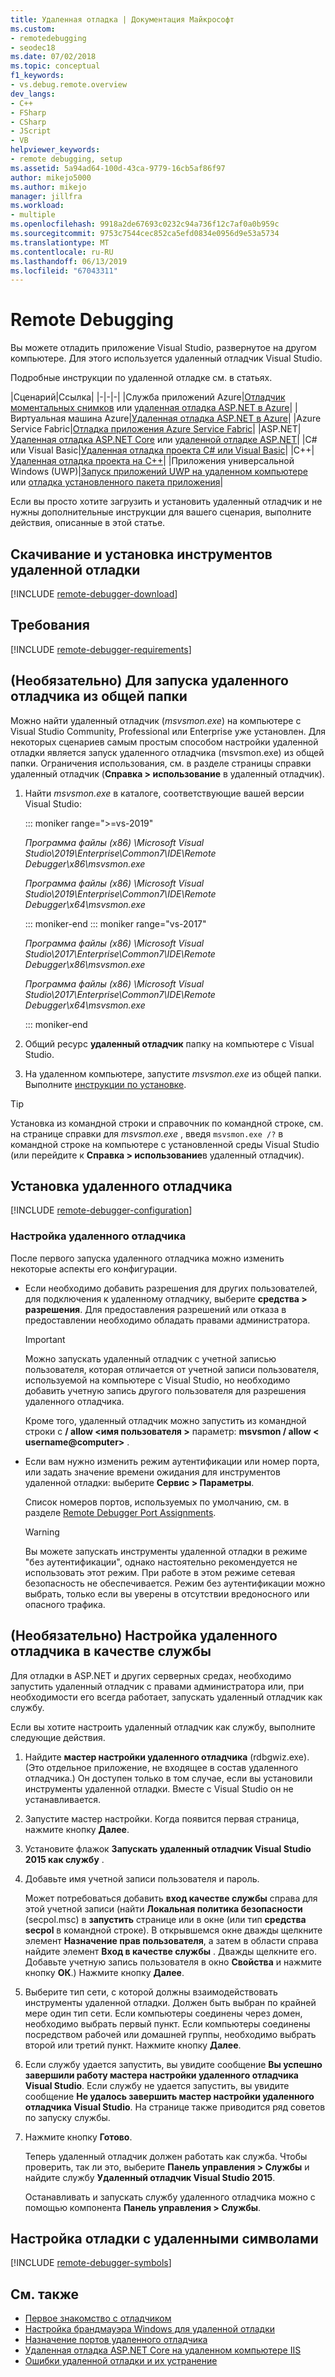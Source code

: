 ```yaml
---
title: Удаленная отладка | Документация Майкрософт
ms.custom:
- remotedebugging
- seodec18
ms.date: 07/02/2018
ms.topic: conceptual
f1_keywords:
- vs.debug.remote.overview
dev_langs:
- C++
- FSharp
- CSharp
- JScript
- VB
helpviewer_keywords:
- remote debugging, setup
ms.assetid: 5a94ad64-100d-43ca-9779-16cb5af86f97
author: mikejo5000
ms.author: mikejo
manager: jillfra
ms.workload:
- multiple
ms.openlocfilehash: 9918a2de67693c0232c94a736f12c7af0a0b959c
ms.sourcegitcommit: 9753c7544cec852ca5efd0834e0956d9e53a5734
ms.translationtype: MT
ms.contentlocale: ru-RU
ms.lasthandoff: 06/13/2019
ms.locfileid: "67043311"
---
```

# <a name="remote-debugging"></a>Remote Debugging
Вы можете отладить приложение Visual Studio, развернутое на другом компьютере. Для этого используется удаленный отладчик Visual Studio.

Подробные инструкции по удаленной отладке см. в статьях.

|Сценарий|Ссылка|
|-|-|-|
|Служба приложений Azure|[Отладчик моментальных снимков](../debugger/debug-live-azure-applications.md) или [удаленная отладка ASP.NET в Azure](../debugger/remote-debugging-azure.md)|
|Виртуальная машина Azure|[Удаленная отладка ASP.NET в Azure](../debugger/remote-debugging-azure.md)|
|Azure Service Fabric|[Отладка приложения Azure Service Fabric](/azure/service-fabric/service-fabric-debugging-your-application#debug-a-remote-service-fabric-application)|
|ASP.NET|[Удаленная отладка ASP.NET Core](../debugger/remote-debugging-aspnet-on-a-remote-iis-computer.md) или [удаленной отладке ASP.NET](../debugger/remote-debugging-aspnet-on-a-remote-iis-7-5-computer.md)|
|C# или Visual Basic|[Удаленная отладка проекта C# или Visual Basic](../debugger/remote-debugging-csharp.md)|
|C++|[Удаленная отладка проекта на C++](../debugger/remote-debugging-cpp.md)|
|Приложения универсальной Windows (UWP)|[Запуск приложений UWP на удаленном компьютере](../debugger/run-windows-store-apps-on-a-remote-machine.md) или [отладка установленного пакета приложения](../debugger/debug-installed-app-package.md)|

Если вы просто хотите загрузить и установить удаленный отладчик и не нужны дополнительные инструкции для вашего сценария, выполните действия, описанные в этой статье.

## <a name="download-and-install-the-remote-tools"></a>Скачивание и установка инструментов удаленной отладки

[!INCLUDE [remote-debugger-download](../debugger/includes/remote-debugger-download.md)]

## <a name="requirements_msvsmon"></a> Требования

[!INCLUDE [remote-debugger-requirements](../debugger/includes/remote-debugger-requirements.md)]

## <a name="fileshare_msvsmon"></a> (Необязательно) Для запуска удаленного отладчика из общей папки

Можно найти удаленный отладчик (*msvsmon.exe*) на компьютере с Visual Studio Community, Professional или Enterprise уже установлен. Для некоторых сценариев самым простым способом настройки удаленной отладки является запуск удаленного отладчика (msvsmon.exe) из общей папки. Ограничения использования, см. в разделе страницы справки удаленный отладчик (**Справка > использование** в удаленный отладчик).

1. Найти *msvsmon.exe* в каталоге, соответствующие вашей версии Visual Studio:

   ::: moniker range=">=vs-2019"

   *Программа файлы (x86) \Microsoft Visual Studio\2019\Enterprise\Common7\IDE\Remote Debugger\x86\msvsmon.exe*

   *Программа файлы (x86) \Microsoft Visual Studio\2019\Enterprise\Common7\IDE\Remote Debugger\x64\msvsmon.exe*

   ::: moniker-end
   ::: moniker range="vs-2017"

   *Программа файлы (x86) \Microsoft Visual Studio\2017\Enterprise\Common7\IDE\Remote Debugger\x86\msvsmon.exe*

   *Программа файлы (x86) \Microsoft Visual Studio\2017\Enterprise\Common7\IDE\Remote Debugger\x64\msvsmon.exe*

   ::: moniker-end

2. Общий ресурс **удаленный отладчик** папку на компьютере с Visual Studio.

3. На удаленном компьютере, запустите *msvsmon.exe* из общей папки. Выполните [инструкции по установке](#bkmk_setup).

> [!TIP]
> Установка из командной строки и справочник по командной строке, см. на странице справки для *msvsmon.exe* , введя ``msvsmon.exe /?`` в командной строке на компьютере с установленной среды Visual Studio (или перейдите к **Справка > использование**в удаленный отладчик).

## <a name="bkmk_setup"></a> Установка удаленного отладчика

[!INCLUDE [remote-debugger-configuration](../debugger/includes/remote-debugger-configuration.md)]

### <a name="configure_msvsmon"></a> Настройка удаленного отладчика
После первого запуска удаленного отладчика можно изменить некоторые аспекты его конфигурации.

- Если необходимо добавить разрешения для других пользователей, для подключения к удаленному отладчику, выберите **средства > разрешения**. Для предоставления разрешений или отказа в предоставлении необходимо обладать правами администратора.

     > [!IMPORTANT]
     > Можно запускать удаленный отладчик с учетной записью пользователя, которая отличается от учетной записи пользователя, используемой на компьютере с Visual Studio, но необходимо добавить учетную запись другого пользователя для разрешения удаленного отладчика.

     Кроме того, удаленный отладчик можно запустить из командной строки с **/ allow \<имя пользователя >** параметр: **msvsmon / allow \< username@computer>** .

- Если вам нужно изменить режим аутентификации или номер порта, или задать значение времени ожидания для инструментов удаленной отладки: выберите **Сервис > Параметры**.

     Список номеров портов, используемых по умолчанию, см. в разделе [Remote Debugger Port Assignments](../debugger/remote-debugger-port-assignments.md).

     > [!WARNING]
     > Вы можете запускать инструменты удаленной отладки в режиме "без аутентификации", однако настоятельно рекомендуется не использовать этот режим. При работе в этом режиме сетевая безопасность не обеспечивается. Режим без аутентификации можно выбрать, только если вы уверены в отсутствии вредоносного или опасного трафика.

## <a name="bkmk_configureService"></a> (Необязательно) Настройка удаленного отладчика в качестве службы
Для отладки в ASP.NET и других серверных средах, необходимо запустить удаленный отладчик с правами администратора или, при необходимости его всегда работает, запускать удаленный отладчик как службу.

 Если вы хотите настроить удаленный отладчик как службу, выполните следующие действия.

1. Найдите **мастер настройки удаленного отладчика** (rdbgwiz.exe). (Это отдельное приложение, не входящее в состав удаленного отладчика.) Он доступен только в том случае, если вы установили инструменты удаленной отладки. Вместе с Visual Studio он не устанавливается.

2. Запустите мастер настройки. Когда появится первая страница, нажмите кнопку **Далее**.

3. Установите флажок **Запускать удаленный отладчик Visual Studio 2015 как службу** .

4. Добавьте имя учетной записи пользователя и пароль.

    Может потребоваться добавить **вход качестве службы** справа для этой учетной записи (найти **Локальная политика безопасности** (secpol.msc) в **запустить** странице или в окне (или тип  **средства secpol** в командной строке). В открывшемся окне дважды щелкните элемент **Назначение прав пользователя**, а затем в области справа найдите элемент **Вход в качестве службы** . Дважды щелкните его. Добавьте учетную запись пользователя в окно **Свойства** и нажмите кнопку **ОК**.) Нажмите кнопку **Далее**.

5. Выберите тип сети, с которой должны взаимодействовать инструменты удаленной отладки. Должен быть выбран по крайней мере один тип сети. Если компьютеры соединены через домен, необходимо выбрать первый пункт. Если компьютеры соединены посредством рабочей или домашней группы, необходимо выбрать второй или третий пункт. Нажмите кнопку **Далее**.

6. Если службу удается запустить, вы увидите сообщение **Вы успешно завершили работу мастера настройки удаленного отладчика Visual Studio**. Если службу не удается запустить, вы увидите сообщение **Не удалось завершить мастер настройки удаленного отладчика Visual Studio**. На странице также приводится ряд советов по запуску службы.

7. Нажмите кнопку **Готово**.

   Теперь удаленный отладчик должен работать как служба. Чтобы проверить, так ли это, выберите **Панель управления > Службы** и найдите службу **Удаленный отладчик Visual Studio 2015**.

   Останавливать и запускать службу удаленного отладчика можно с помощью компонента **Панель управления > Службы**.

## <a name="set-up-debugging-with-remote-symbols"></a>Настройка отладки с удаленными символами

[!INCLUDE [remote-debugger-symbols](../debugger/includes/remote-debugger-symbols.md)]

## <a name="see-also"></a>См. также

- [Первое знакомство с отладчиком](../debugger/debugger-feature-tour.md)
- [Настройка брандмауэра Windows для удаленной отладки](../debugger/configure-the-windows-firewall-for-remote-debugging.md)
- [Назначение портов удаленного отладчика](../debugger/remote-debugger-port-assignments.md)
- [Удаленная отладка ASP.NET Core на удаленном компьютере IIS](../debugger/remote-debugging-aspnet-on-a-remote-iis-computer.md)
- [Ошибки удаленной отладки и их устранение](../debugger/remote-debugging-errors-and-troubleshooting.md)